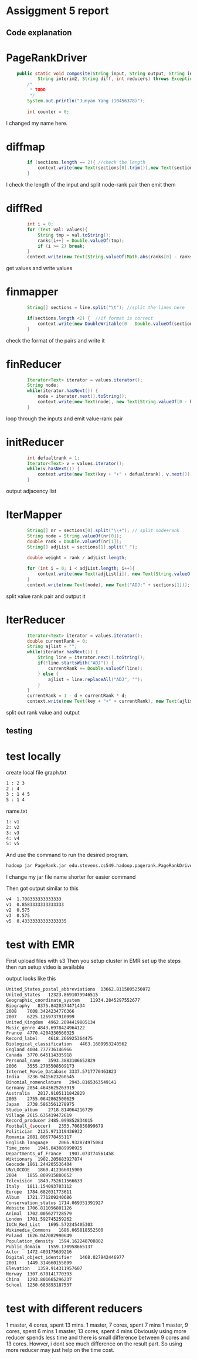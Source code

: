 
# Assiggment 5 report


## Code explanation

# PageRankDriver

```java
	public static void composite(String input, String output, String interim1,
			String interim2, String diff, int reducers) throws Exception {
		/*
		 * TODO 
		 */
		System.out.println("Junyan Yang (10456378)");
		
		int counter = 0;
```

I changed my name here. 

# diffmap
```java
		if (sections.length == 2){ //check tbe length
			context.write(new Text(sections[0].trim()),new Text(sections[1].trim()));
		}
```
I check the length of the input and split node-rank pair then emit them

# diffRed
```java
		int i = 0;
		for (Text val: values){
			String tmp = val.toString();
			ranks[i++] = Double.valueOf(tmp);
			if (i >= 2) break;
		}
		context.write(new Text(String.valueOf(Math.abs(ranks[0] - ranks[1]))), new Text());
```
get values and write values


# finmapper
```java
		String[] sections = line.split("\t"); //split the lines here

		if(sections.length <2) {  //if format is correct
			context.write(new DoubleWritable(0 - Double.valueOf(sections[1])), new Text(sections[0]));
		}
```
check the format of the pairs and write it 

# finReducer
```java
		Iterator<Text> iterator = values.iterator();
		String node;
		while(iterator.hasNext()) {
			node = iterator.next().toString();
			context.write(new Text(node), new Text(String.valueOf(0 - key.get())));
		}
```
loop through the inputs and emit value-rank pair

# initReducer
```java
		int defualtrank = 1;
		Iterator<Text> v = values.iterator();
		while(v.hasNext()) {
			context.write(new Text(key + "+" + defualtrank), v.next());
		}
```
output adjacency list 

# IterMapper
```java
		String[] nr = sections[0].split("\\+"); // split node+rank
		String node = String.valueOf(nr[0]);
		double rank = Double.valueOf(nr[1]);
		String[] adjList = sections[1].split(" ");

		double weight = rank / adjList.length;
		
		for (int i = 0; i < adjList.length; i++){
			context.write(new Text(adjList[i]), new Text(String.valueOf(weight)));
		}
		context.write(new Text(node), new Text("ADJ:" + sections[1]));
```
split value rank pair and output it

# IterReducer

```java
		Iterator<Text> iterator = values.iterator();
		double currentRank = 0; 
		String ajlist = "";
		while(iterator.hasNext()) {
			String line = iterator.next().toString();
			if(!line.startsWith("ADJ")) {
				currentRank += Double.valueOf(line);
			} else {
				ajlist = line.replaceAll("ADJ", "");
			}
		}
		currentRank = 1 - d + currentRank * d;
		context.write(new Text(key + "+" + currentRank), new Text(ajlist));
```
split out rank value and output

## testing
# test locally
create local file graph.txt 
```bash
1 : 2 3
2 : 4
3 : 1 4 5
5 : 1 4
```
name.txt
```bash
1: v1
2: v2
3: v3
4: v4
5: v5
```
And use the command to run the desired program. 
```bash
hadoop jar PageRank.jar edu.stevens.cs549.hadoop.pagerank.PageRankDriver composite /input /output inter1 inter2 diffdir 10

```
I change my jar file name shorter for easier command

Then got output similar to this
```bash
v4	1.708333333333333
v1	0.8583333333333333
v2	0.575
v3	0.575
v5	0.43333333333333335
```
# test with EMR
First upload files with s3
Then you setup cluster in EMR 
set up the steps then run
setup video is available 

output looks like this
```bash
United_States_postal_abbreviations	13662.8115005250872
United_States	12323.8691079946515
Geographic_coordinate_system	11934.2845297552677 
Biography	8375.8420374471434 
2008	7608.3424234776366
2007	6225.1269737910999
United_Kingdom	4962.2094419805134 
Music_genre	4843.6978424964122 
France	4770.4204330560325
Record_label	4618.266925364475
Biological_classification	4463.1689953240562
England	4004.777736146966
Canada	3770.645114335918 
Personal_name	3593.3883106652829
2006	3555.2705508509173 
Internet_Movie_Database	3337.5717770463823 
India	3236.9415623260545 
Binomial_nomenclature	2943.8165363549141
Germany	2854.4643625263919
Australia	2817.9105111842829 
2005	2755.0642862500629
Japan	2738.5863561278975
Studio_album	2718.814064216729
Village	2615.635419472619
Record_producer	2485.099852834015
Football_(soccer)	2353.706850899679
Politician	2125.971319436932 
Romania	2081.806778455117
English_language	2066.932874975084 
Time_zone	1946.043089990925 
Departments_of_France	1907.073774561458
Wiktionary	1902.205683927874
Geocode	1861.244205536404  
UN/LOCODE	1860.412366015909
2004	1855.809915880652
Television	1849.752611566633
Italy	1811.154093703112
Europe	1784.682031773611
Album	1721.771209240686
Conservation_status	1714.069351391927
Website	1706.811096801126
Animal	1702.005627728579
London	1701.592745259262
IUCN_Red_List	1695.572245405303
Wikimedia_Commons	1686.065818552500
Poland	1626.047082990649
Population_density	1594.162248708802
Public_domain	1559.170958665137
Actor	1472.403175639216
Digital_object_identifier	1468.027942446977
2001	1449.314660155899
Elevation	1359.914311957607
Norway	1307.670141770393
China	1293.801665296237
School	1230.683893187537
```

# test with different reducers
1 master, 4 cores, spent 13 mins.
1 master, 7 cores, spent 7 mins 
1 master, 9 cores, spent 6 mins
1 master, 13 cores, spent 4 mins
Obviously using more reducer spends less time and there is small difference between 9 cores and 13 cores. Howver, i dont see much difference on the result part. So using more reducer may just help on the time cost.
